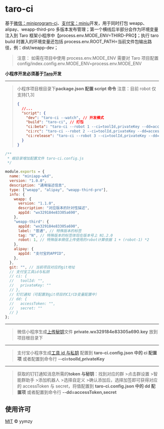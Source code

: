 # taro-ci

基于[微信：miniprogram-ci](https://developers.weixin.qq.com/miniprogram/dev/devtools/ci.html)、[支付宝：miniu](https://opendocs.alipay.com/mini/miniu/command-intro)开发，用于同时打包 weapp、alipay、weapp-third-pro 多版本发布管理；第一个横线后半部分会作为环境变量注入到 Taro 框架小程序中【process.env.MODE_ENV=THIRD-PRO】；执行 taro build 时置入的环境变量还包括 process.env.ROOT_PATH=当前文件包输出路径，例：dist/weapp-dev；

> 注意： 如需在项目中使用 process.env.MODE_ENV 需要对 Taro 项目配置 config/index.config.env.MODE_ENV=process.env.MODE_ENV

**小程序开发必须基于[Taro](https://taro-docs.jd.com/)开发**

---

> 小程序项目根目录下**package.json 配置 script 命令** 注意：目前 robot 仅支持[1,3]
>
> ```json
> {
>   //...
>   "script": {
>     "dev": "taro-ci --watch", // 开发模式
>     "build": "taro-ci", // 打包
>     "ci:beta": "taro-ci --robot 1 --ci=toolId,privateKey --dd=accessToken,secret", // 发布 - 体验版
>     "ci:rc": "taro-ci --robot 2 --ci=toolId,privateKey --dd=accessToken,secret", // 发布 - 候选版
>     "ci:release": "taro-ci --robot 3 --ci=toolId,privateKey --dd=accessToken,secret" // 发布 - 正式版
>   }
> }
> ```

```js
/**
 * 根目录增加配置文件 taro-ci.config.js
 */

module.exports = {
  name: "miniapp-wkd",
  version: "1.0.0",
  description: "通用描述信息",
  type: ["weapp", "alipay", "weapp-third-pro"],
  info: {
    weapp: {
      version: "1.1.0",
      description: "对应版本的针对性描述",
      appId: "wx329184e83305a690",
    },
    "weapp-third": {
      appId: "wx329184e83305a690",
      label: "普通", // 特殊版本的标签
      tag: "N", // 特殊版本的标签体现在版本号上 N1.2.0
      robot: 1, // 特殊版本微信上传使用的robot计算依据 1 + (robot-1) *2
    },
    alipay: {
      appId: "支付宝的APPID",
    },
  },
  git: "", // 当前项目对应的git地址
  // 支付宝工具id与私钥
  // ci: {
  //   toolId: "",
  //   privateKey: ""
  // },
  // 钉钉通知（可配置到git项目的CI/CD变量配置中）
  // dd: {
  //   accessToken: "",
  //   secret: ""
  // }
};
```

---

> 微信小程序生成[上传秘钥](https://developers.weixin.qq.com/miniprogram/dev/devtools/ci.html)文件 **private.wx329184e83305a690.key** 放到项目根目录下

---

> 支付宝小程序生成[工具 id 与私钥](https://opendocs.alipay.com/mini/miniu/command-intro#%E5%88%9D%E5%A7%8B%E5%8C%96%E9%85%8D%E7%BD%AE) 配置到 **taro-ci.config.json 中的 ci 配置项** 或者配置到命令行 **--ci=toolId,privateKey**

---

> 获取的钉钉通知消息所需的**token 与秘钥**：找到对应的群 >点击群设置 >智能群助手 >添加机器人 >选择自定义 >确认添加后，选择加签即可获得对应的 accessToken 与 secret，将值配置到 **taro-ci.config.json 中的 dd 配置项** 或者配置到命令行 **--dd=accessToken,secret**

## 使用许可

[MIT](LICENSE) © yymzy
